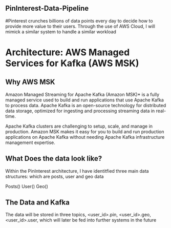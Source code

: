 ## PinInterest-Data-Pipeline
#Pinterest crunches billions of data points every day to decide how to provide more value to their users. Through the use of AWS Cloud, I will mimick a similar system to handle a similar workload

# Architecture: AWS Managed Services for Kafka (AWS MSK)

## Why AWS MSK

Amazon Managed Streaming for Apache Kafka (Amazon MSK)* is a fully managed service used to build and run applications that use Apache Kafka to process data. Apache Kafka is an open-source technology for distributed data storage, optimized for ingesting and processing streaming data in real-time. 

Apache Kafka clusters are challenging to setup, scale, and manage in production. Amazon MSK makes it easy for you to build and run production applications on Apache Kafka without needing Apache Kafka infrastructure management expertise.

## What Does the data look like? 

Within the PinInterest architecture, I have identitfied three main data structures: which are posts, user and geo data

Posts()
User()
Geo()

## The Data and Kafka

The data will be stored in three topics, <user_id>.pin, <user_id>.geo, <user_id>.user, which will later be fed into further systems in the future
